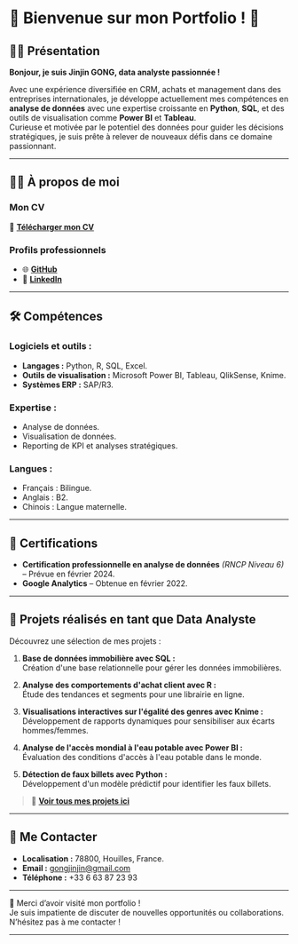 # 🎉 Bienvenue sur mon Portfolio ! 👋

## 👩‍💻 Présentation
**Bonjour, je suis Jinjin GONG, data analyste passionnée !**

Avec une expérience diversifiée en CRM, achats et management dans des entreprises internationales, je développe actuellement mes compétences en **analyse de données** avec une expertise croissante en **Python**, **SQL**, et des outils de visualisation comme **Power BI** et **Tableau**.  
Curieuse et motivée par le potentiel des données pour guider les décisions stratégiques, je suis prête à relever de nouveaux défis dans ce domaine passionnant.

---

## 🙋‍♀️ À propos de moi

### Mon CV
📄 **[Télécharger mon CV](https://drive.google.com/file/d/137hhKb4G1hc9zui0wqH1ZbbA_ok5S3mx/view)**

### Profils professionnels
- 🌐 **[GitHub](https://github.com/jinjin-gong)**  
- 🔗 **[LinkedIn](https://www.linkedin.com/in/jinjin-gong-43091914/)**

---

## 🛠️ Compétences

### Logiciels et outils :
- **Langages :** Python, R, SQL, Excel.  
- **Outils de visualisation :** Microsoft Power BI, Tableau, QlikSense, Knime.  
- **Systèmes ERP :** SAP/R3.  

### Expertise :
- Analyse de données.  
- Visualisation de données.  
- Reporting de KPI et analyses stratégiques.  

### Langues :
- Français : Bilingue.  
- Anglais : B2.  
- Chinois : Langue maternelle.  

---

## 📜 Certifications
- **Certification professionnelle en analyse de données** *(RNCP Niveau 6)* – Prévue en février 2024.  
- **Google Analytics** – Obtenue en février 2022.  

---

## 🎨 Projets réalisés en tant que Data Analyste

Découvrez une sélection de mes projets :

1. **Base de données immobilière avec SQL :**  
   Création d'une base relationnelle pour gérer les données immobilières.

2. **Analyse des comportements d'achat client avec R :**  
   Étude des tendances et segments pour une librairie en ligne.

3. **Visualisations interactives sur l'égalité des genres avec Knime :**  
   Développement de rapports dynamiques pour sensibiliser aux écarts hommes/femmes.

4. **Analyse de l'accès mondial à l'eau potable avec Power BI :**  
   Évaluation des conditions d'accès à l'eau potable dans le monde.

5. **Détection de faux billets avec Python :**  
   Développement d'un modèle prédictif pour identifier les faux billets.

> 🔎 **[Voir tous mes projets ici](https://github.com/jinjin-gong?tab=repositories)**

---

## 📍 Me Contacter

- **Localisation :** 78800, Houilles, France.  
- **Email :** [gongjinjin@gmail.com](mailto:gongjinjin@gmail.com)  
- **Téléphone :** +33 6 63 87 23 93  

---

🙏 Merci d’avoir visité mon portfolio !  
Je suis impatiente de discuter de nouvelles opportunités ou collaborations. N’hésitez pas à me contacter !

---
